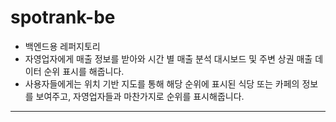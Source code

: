 # spotrank-be

- 백엔드용 레퍼지토리
- 자영업자에게 매출 정보를 받아와 시간 별 매출 분석 대시보드 및 주변 상권 매출 데이터 순위 표시를 해줍니다.
- 사용자들에게는 위치 기반 지도를 통해 해당 순위에 표시된 식당 또는 카페의 정보를 보여주고, 자영업자들과 마찬가지로 순위를 표시해줍니다.
-------------------------------------------------------------------------